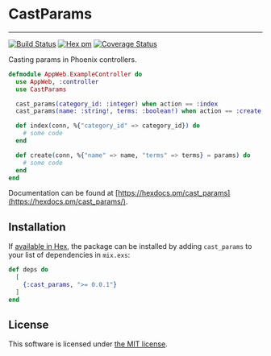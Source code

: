 # CastParams
-----
[![Build Status](https://travis-ci.org/Kr00lIX/cast_params.svg?branch=master)](https://travis-ci.org/Kr00lIX/cast_params)
[![Hex pm](https://img.shields.io/hexpm/v/cast_params.svg?style=flat)](https://hex.pm/packages/cast_params)
[![Coverage Status](https://coveralls.io/repos/github/Kr00lIX/cast_params/badge.svg?branch=master)](https://coveralls.io/github/Kr00lIX/cast_params?branch=master)


Casting params in Phoenix controllers.

```elixir
defmodule AppWeb.ExampleController do
  use AppWeb, :controller
  use CastParams

  cast_params(category_id: :integer) when action == :index
  cast_params(name: :string!, terms: :boolean!) when action == :create

  def index(conn, %{"category_id" => category_id}) do
    # some code
  end

  def create(conn, %{"name" => name, "terms" => terms} = params) do
    # some code
  end
end
```

Documentation can be found at [https://hexdocs.pm/cast_params](https://hexdocs.pm/cast_params/).


## Installation

If [available in Hex](https://hex.pm/docs/publish), the package can be installed
by adding `cast_params` to your list of dependencies in `mix.exs`:

```elixir
def deps do
  [
    {:cast_params, ">= 0.0.1"}
  ]
end
```


## License
This software is licensed under [the MIT license](LICENSE.md).